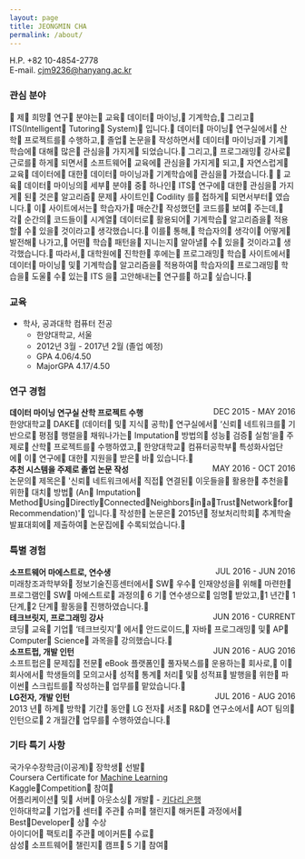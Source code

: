 ```yaml
---
layout: page
title: JEONGMIN CHA
permalink: /about/
---
```

H.P. +82 10-4854-2778  
E-mail. cjm9236@hanyang.ac.kr

### 관심 분야
 제 희망 연구 분야는 교육 데이터 마이닝, 기계학습, 그리고 ITS(Intelligent Tutoring System) 입니다. 데이터 마이닝 연구실에서 산학 프로젝트를 수행하고, 졸업 논문을 작성하면서 데이터 마이닝과 기계 학습에 대해 많은 관심을 가지게 되었습니다. 그리고, 프로그래밍 강사로 근로를 하게 되면서 소프트웨어 교육에 관심을 가지게 되고, 자연스럽게 교육 데이터에 대한 데이터 마이닝과 기계학습에 관심을 가졌습니다.  교육 데이터 마이닝의 세부 분야 중 하나인 ITS 연구에 대한 관심을 가지게 된 것은 알고리즘 문제 사이트인 Codility 를 접하게 되면서부터 였습니다. 이 사이트에서는 학습자가 매순간 작성했던 코드를 보여 주는데, 각 순간의 코드들이 시계열 데이터로 활용되어 기계학습 알고리즘을 적용할 수 있을 것이라고 생각했습니다. 이를 통해, 학습자의 생각이 어떻게 발전해 나가고, 어떤 학습 패턴을 지니는지 알아낼 수 있을 것이라고 생각했습니다. 따라서, 대학원에 진학한 후에는 프로그래밍 학습 사이트에서 데이터 마이닝 및 기계학습 알고리즘을 적용하여 학습자의 프로그래밍 학습을 도울 수 있는 ITS 을 고안해내는 연구를 하고 싶습니다.

### 교육
- 학사, 공과대학 컴퓨터 전공
    - 한양대학교, 서울
    - 2012년 3월 - 2017년 2월 (졸업 예정)
    - GPA       4.06/4.50
    - MajorGPA  4.17/4.50

### 연구 경험
**데이터 마이닝 연구실 산학 프로젝트 수행** <span style="float:right;">DEC 2015 - MAY 2016</span>  
한양대학교 DAKE (데이터 및 지식 공학) 연구실에서 ‘신뢰 네트워크를 기반으로 평점 행렬을 채워나가는 Imputation 방법의 성능 검증 실험’을 주제로 산학 프로젝트를 수행하였고, 한양대학교 컴퓨터공학부 특성화사업단에 이 연구에 대한 지원을 받은 바 있습니다.  
**추천 시스템을 주제로 졸업 논문 작성** <span style="float:right;">MAY 2016 - OCT 2016</span>  
논문의 제목은 '신뢰 네트워크에서 직접 연결된 이웃들을 활용한 추천을 위한 대치 방법 (An Imputation MethodUsingDirectlyConnectedNeighborsinaTrustNetworkforRecommendation)' 입니다. 작성한 논문은 2015년 정보처리학회 추계학술발표대회에 제출하여 논문집에 수록되었습니다.  

### 특별 경험
**소프트웨어 마에스트로, 연수생** <span style="float:right;">JUL 2016 - JUN 2016</span>  
미래창조과학부와 정보기술진흥센터에서 SW 우수 인재양성을 위해 마련한 프로그램인 SW 마에스트로 과정의 6 기 연수생으로 임명 받았고,1 년간 1 단계,2 단계 활동을 진행하였습니다.  
**테크브릿지, 프로그래밍 강사** <span style="float:right;">JUN 2016 - CURRENT</span>  
코딩 교육 기업 ‘테크브릿지’ 에서 안드로이드, 자바 프로그래밍 및 AP Computer Science 과목을 강의했습니다.  
**소프트펍, 개발 인턴** <span style="float:right;">JUN 2016 - AUG 2016</span>  
소프트펍은 문제집 전문 eBook 플랫폼인 풀자북스를 운용하는 회사로, 이 회사에서 학생들의 모의고사 성적 통계 처리 및 성적표 발행을 위한 파이썬 스크립트를 작성하는 업무를 맡았습니다.  
**LG전자, 개발 인턴** <span style="float:right;">JUL 2016 - AUG 2016</span>  
2013 년 하계 방학 기간 동안 LG 전자 서초 R&D 연구소에서 AOT 팀의 인턴으로 2 개월간 업무를 수행하였습니다.  

### 기타 특기 사항
국가우수장학금(이공계) 장학생 선발  
Coursera Certificate for [Machine Learning](https://www.coursera.org/learn/machine-learning/home)  
KaggleCompetition 참여  
어플리케이션 및 서버 아웃소싱 개발 - [키다리 은행](https://www.facebook.com/kidaribank)  
인하대학교 기업가 센터 주관 슈퍼 챌린지 해커톤 과정에서 BestDeveloper 상 수상  
아이디어 팩토리 주관 메이커톤 수료  
삼성 소프트웨어 챌린지 캠프 5 기 참여  
